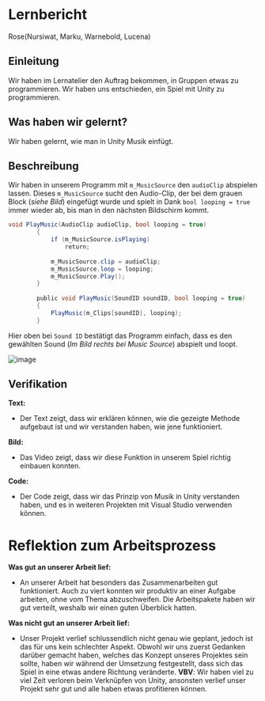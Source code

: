 # Lernbericht
Rose(Nursiwat, Marku, Warnebold, Lucena)
## Einleitung
Wir haben im Lernatelier den Auftrag bekommen, in Gruppen etwas zu programmieren. Wir haben uns entschieden, ein Spiel mit Unity zu programmieren.
## Was haben wir gelernt?

Wir haben gelernt, wie man in Unity Musik einfügt.
## Beschreibung
Wir haben in unserem Programm mit `m_MusicSource` den `audioClip` abspielen lassen.
Dieses `m_MusicSource` sucht den Audio-Clip, der bei dem grauen Block (_siehe Bild_) eingefügt wurde und spielt in Dank `bool looping = true` immer wieder ab, bis man in den nächsten Bildschirm kommt.
```C#
void PlayMusic(AudioClip audioClip, bool looping = true)
        {
            if (m_MusicSource.isPlaying)
                return;
           
            m_MusicSource.clip = audioClip;
            m_MusicSource.loop = looping;
            m_MusicSource.Play();
        }
       
        public void PlayMusic(SoundID soundID, bool looping = true)
        {
            PlayMusic(m_Clips[soundID], looping);
        }
```

Hier oben bei `Sound ID` bestätigt das Programm einfach, dass es den gewählten Sound (_Im Bild rechts bei Music Source_) abspielt und loopt.

![image](https://user-images.githubusercontent.com/110893302/229719745-94e1558f-0d89-46dd-95a8-0507a8412661.png)

## Verifikation

**Text:**  
* Der Text zeigt, dass wir erklären können, wie die gezeigte Methode aufgebaut ist und wir verstanden haben, wie jene funktioniert.

**Bild:**  

* Das Video zeigt, dass wir diese Funktion in unserem Spiel richtig einbauen konnten.

**Code:**  

* Der Code zeigt, dass wir das Prinzip von Musik in Unity verstanden haben, und es in weiteren Projekten mit Visual Studio verwenden können.

# Reflektion zum Arbeitsprozess

**Was gut an unserer Arbeit lief:**

* An unserer Arbeit hat besonders das Zusammenarbeiten gut funktioniert. Auch zu viert konnten wir produktiv an einer Aufgabe arbeiten, ohne vom Thema abzuschweifen. Die Arbeitspakete haben wir gut verteilt, weshalb wir einen guten Überblick hatten.

**Was nicht gut an unserer Arbeit lief:**

* Unser Projekt verlief schlussendlich nicht genau wie geplant, jedoch ist das für uns kein schlechter Aspekt. Obwohl wir uns zuerst Gedanken darüber gemacht haben, welches das Konzept unseres Projektes sein sollte, haben wir während der Umsetzung festgestellt, dass sich das Spiel in eine etwas andere Richtung veränderte.
**VBV**: Wir haben viel zu viel Zeit verloren beim Verknüpfen von Unity, ansonsten verlief unser Projekt sehr gut und alle haben etwas profitieren können.
